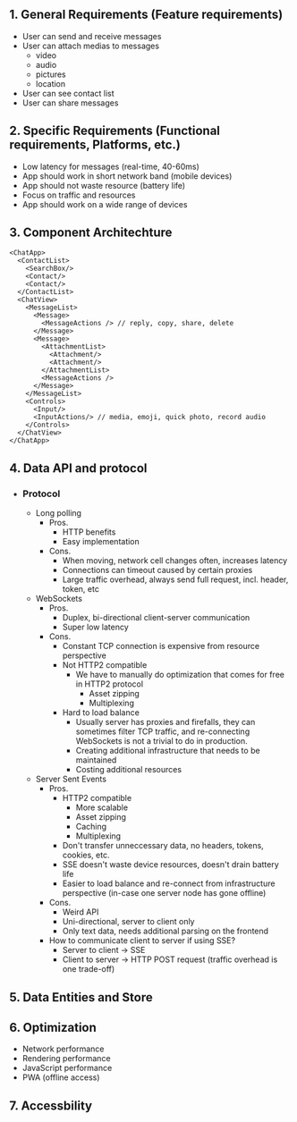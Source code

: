 ## 1. General Requirements (Feature requirements)

- User can send and receive messages
- User can attach medias to messages
  - video
  - audio
  - pictures
  - location
- User can see contact list
- User can share messages

## 2. Specific Requirements (Functional requirements, Platforms, etc.)

- Low latency for messages (real-time, 40-60ms)
- App should work in short network band (mobile devices)
- App should not waste resource (battery life)
- Focus on traffic and resources
- App should work on a wide range of devices

## 3. Component Architechture

```TSX
<ChatApp>
  <ContactList>
    <SearchBox/>
    <Contact/>
    <Contact/>
  </ContactList>
  <ChatView>
    <MessageList>
      <Message>
        <MessageActions /> // reply, copy, share, delete
      </Message>
      <Message>
        <AttachmentList>
          <Attachment/>
          <Attachment/>
        </AttachmentList>
        <MessageActions />
      </Message>
    </MessageList>
    <Controls>
      <Input/>
      <InputActions/> // media, emoji, quick photo, record audio
    </Controls>
  </ChatView>
</ChatApp>
```

## 4. Data API and protocol

- ### Protocol
  - Long polling
    - Pros.
      - HTTP benefits
      - Easy implementation
    - Cons.
      - When moving, network cell changes often, increases latency
      - Connections can timeout caused by certain proxies
      - Large traffic overhead, always send full request, incl. header, token, etc
  - WebSockets
    - Pros.
      - Duplex, bi-directional client-server communication
      - Super low latency
    - Cons.
      - Constant TCP connection is expensive from resource perspective
      - Not HTTP2 compatible
        - We have to manually do optimization that comes for free in HTTP2 protocol
          - Asset zipping
          - Multiplexing
      - Hard to load balance
        - Usually server has proxies and firefalls, they can sometimes filter TCP traffic, and re-connecting WebSockets is not a trivial to do in production.
        - Creating additional infrastructure that needs to be maintained
        - Costing additional resources
  - Server Sent Events
    - Pros.
      - HTTP2 compatible
        - More scalable
        - Asset zipping
        - Caching
        - Multiplexing
      - Don't transfer unneccessary data, no headers, tokens, cookies, etc.
      - SSE doesn't waste device resources, doesn't drain battery life
      - Easier to load balance and re-connect from infrastructure perspective (in-case one server node has gone offline)
    - Cons.
      - Weird API
      - Uni-directional, server to client only
      - Only text data, needs additional parsing on the frontend
    - How to communicate client to server if using SSE?
      - Server to client -> SSE
      - Client to server -> HTTP POST request (traffic overhead is one trade-off)

## 5. Data Entities and Store

## 6. Optimization

- Network performance
- Rendering performance
- JavaScript performance
- PWA (offline access)

## 7. Accessbility
